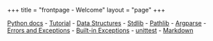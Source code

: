 +++
title = "frontpage - Welcome"
layout = "page"
+++

[Python docs](https://docs.python.org/3/) -
[Tutorial](https://docs.python.org/3/tutorial/index.html) - [Data
Structures](https://docs.python.org/3/tutorial/datastructures.html) -
[Stdlib](https://docs.python.org/3/tutorial/stdlib.html) -
[Pathlib](https://docs.python.org/3/library/pathlib.html#pathlib.PurePath.stem) -
[Argparse](https://docs.python.org/3/library/argparse.html) - [Errors
and Exceptions](https://docs.python.org/3/tutorial/errors.html) -
[Built-in
Exceptions](https://docs.python.org/3/library/exceptions.html) -
[unittest](https://docs.python.org/3/library/unittest.html) -
[Markdown](https://python-markdown.github.io/)
